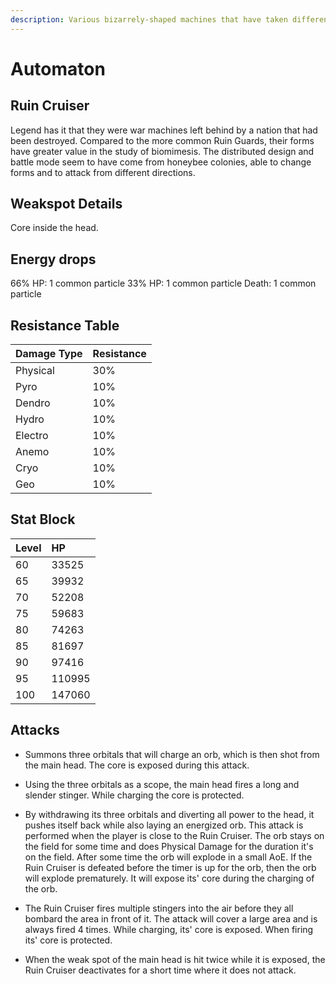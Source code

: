 ```yaml
---
description: Various bizarrely-shaped machines that have taken different forms and functions to adapt to different goals..
---
```


# Automaton

## Ruin Cruiser

Legend has it that they were war machines left behind by a nation that had been destroyed. Compared to the more common Ruin Guards, their forms have greater value in the study of biomimesis. The distributed design and battle mode seem to have come from honeybee colonies, able to change forms and to attack from different directions.

## Weakspot Details

Core inside the head.

## Energy drops

66% HP: 1 common particle
33% HP: 1 common particle
Death: 1 common particle

## Resistance Table

| Damage Type | Resistance |
| :--- | :--- |
| Physical | 30% |
| Pyro | 10% |
| Dendro | 10% |
| Hydro | 10% |
| Electro | 10% |
| Anemo | 10% |
| Cryo | 10% |
| Geo | 10% |

## Stat Block

| Level | HP |
| :--- | :--- |
| 60 | 33525 |
| 65 | 39932 |
| 70 | 52208 |
| 75 | 59683 |
| 80 | 74263 |
| 85 | 81697 |
| 90 | 97416 |
| 95 | 110995 |
| 100 | 147060 |

## Attacks

* Summons three orbitals that will charge an orb, which is then shot from the main head. The core is exposed during this attack.

* Using the three orbitals as a scope, the main head fires a long and slender stinger. While charging the core is protected.

* By withdrawing its three orbitals and diverting all power to the head, it pushes itself back while also laying an energized orb. This attack is performed when the player is close to the Ruin Cruiser. The orb stays on the field for some time and does Physical Damage for the duration it's on the field. After some time the orb will explode in a small AoE. If the Ruin Cruiser is defeated before the timer is up for the orb, then the orb will explode prematurely. It will expose its' core during the charging of the orb.

* The Ruin Cruiser fires multiple stingers into the air before they all bombard the area in front of it. The attack will cover a large area and is always fired 4 times. While charging, its' core is exposed. When firing its' core is protected.

* When the weak spot of the main head is hit twice while it is exposed, the Ruin Cruiser deactivates for a short time where it does not attack.
